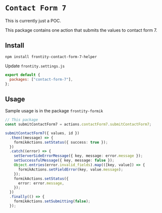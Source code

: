 # `Contact Form 7`

This is currently just a POC.

This package contains one action that submits the values to contact form 7.

## Install

`npm install frontity-contact-form-7-helper`

Update `frontity.settings.js`

```js
export default {
  packages: ["contact-form-7"],
};
```

## Usage

Sample usage is in the package `frontity-formik`

```ts
// This package
const submitContactForm7 = actions.contactForm7.submitContactForm7;

submitContactForm7({ values, id })
  .then((message) => {
    formikActions.setStatus({ success: true });
  })
  .catch((error) => {
    setServerSideErrorMessage({ key, message: error.message });
    setSuccessfulMessage({ key, message: false });
    Object.entries(error.invalid_fields).map(([key, value]) => {
      formikActions.setFieldError(key, value.message);
    });
    formikActions.setStatus({
      error: error.message,
    });
  })
  .finally(() => {
    formikActions.setSubmitting(false);
  });
```
